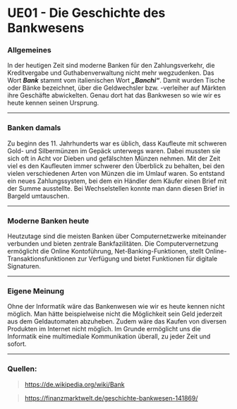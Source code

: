 # UE01 - Die Geschichte des Bankwesens

### **Allgemeines**

In der heutigen Zeit sind moderne Banken für den Zahlungsverkehr, die Kreditvergabe und Guthabenverwaltung nicht mehr wegzudenken.
Das Wort ***Bank*** stammt vom italienischen Wort 
***„Banchi“***. Damit wurden Tische oder Bänke bezeichnet, über die Geldwechsler bzw. -verleiher auf Märkten ihre Geschäfte abwickelten. Genau dort hat das Bankwesen so wie wir es heute kennen seinen Ursprung.

---

### **Banken damals**

Zu beginn des 11. Jahrhunderts war es üblich, dass Kaufleute mit schweren Gold- und Silbermünzen im Gepäck unterwegs waren. Dabei mussten sie sich oft in Acht vor Dieben und gefälschten Münzen nehmen. Mit der Zeit viel es den Kaufleuten immer schwerer den Überblick zu behalten, bei den vielen verschiedenen Arten von Münzen die im Umlauf waren. So entstand ein neues Zahlungssystem, bei dem ein Händler dem Käufer einen Brief mit der Summe ausstellte. Bei Wechselstellen konnte man dann diesen Brief in Bargeld umtauschen.

---

### **Moderne Banken heute**

Heutzutage sind die meisten Banken über Computernetzwerke miteinander verbunden und bieten zentrale Bankfazilitäten. Die Computervernetzung ermöglicht die Online Kontoführung, Net-Banking-Funktionen, stellt Online-Transaktionsfunktionen zur Verfügung und bietet Funktionen für digitale Signaturen.

---

### **Eigene Meinung**

Ohne der Informatik wäre das Bankenwesen wie wir es heute kennen nicht möglich. Man hätte beispielweise nicht die Möglichkeit sein Geld jederzeit aus dem Geldautomaten abzuheben. Zudem wäre das Kaufen von diversen Produkten im Internet nicht möglich.
Im Grunde ermöglicht uns die Informatik eine multimediale Kommunikation überall, zu jeder Zeit und sofort. 

---

### **Quellen:**
> https://de.wikipedia.org/wiki/Bank

> https://finanzmarktwelt.de/geschichte-bankwesen-141869/